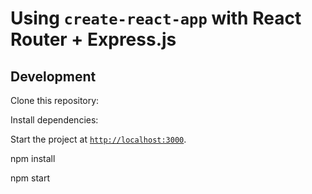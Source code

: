 # Using `create-react-app` with React Router + Express.js

## Development

Clone this repository:

Install dependencies:


Start the project at [`http://localhost:3000`](http://localhost:3000).

npm install

npm start
